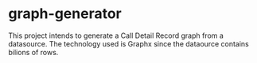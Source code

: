 # graph-generator
This project intends to generate a Call Detail Record graph from a datasource. The technology used is Graphx since the dataource contains bilions of rows.

